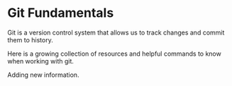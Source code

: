 # Git Fundamentals

Git is a version control system that allows us to track changes and commit them to history.

Here is a growing collection of resources and helpful commands to know when working with git.

Adding new information.